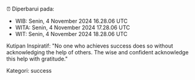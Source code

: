 ⏰ Diperbarui pada:
- WIB: Senin, 4 November 2024 16.28.06 UTC
- WITA: Senin, 4 November 2024 17.28.06 UTC
- WIT: Senin, 4 November 2024 18.28.06 UTC

Kutipan Inspiratif:
"No one who achieves success does so without acknowledging the help of others. The wise and confident acknowledge this help with gratitude."


Kategori: success

